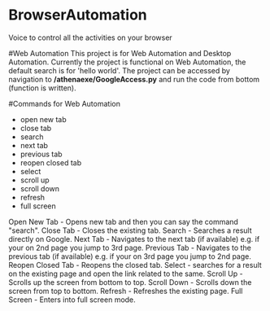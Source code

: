 # BrowserAutomation
Voice to control all the activities on your browser

#Web Automation
This project is for Web Automation and Desktop Automation.
Currently the project is functional on Web Automation, the default search is for 'hello world'.
The project can be accessed by navigation to __/athenaexe/GoogleAccess.py__ and run the code from bottom (function is written).

#Commands for Web Automation
- open new tab
- close tab
- search
- next tab
- previous tab
- reopen closed tab
- select
- scroll up
- scroll down
- refresh
- full screen

Open New Tab - Opens new tab and then you can say the command "search".
Close Tab - Closes the existing tab.
Search - Searches a result directly on Google.
Next Tab - Navigates to the next tab (if available) e.g. if your on 2nd page you jump to 3rd page.
Previous Tab - Navigates to the previous tab (if available) e.g. if your on 3rd page you jump to 2nd page.
Reopen Closed Tab - Reopens the closed tab.
Select - searches for a result on the existing page and open the link related to the same.
Scroll Up - Scrolls up the screen from bottom to top.
Scroll Down - Scrolls down the screen from top to bottom.
Refresh - Refreshes the existing page.
Full Screen - Enters into full screen mode.
